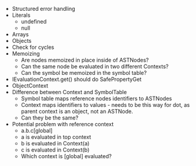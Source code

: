 * Structured error handling
* Literals
  * undefined
  * null
* Arrays
* Objects
* Check for cycles
* Memoizing
  * Are nodes memoized in place inside of ASTNodes?
  * Can the same node be evaluated in two different Contexts?
  * Can the symbol be memoized in the symbol table?
* IEvaluationContext.get() should do SafePropertyGet
* ObjectContext
* Difference between Context and SymbolTable
  * Symbol table maps reference nodes identifiers to ASTNodes
  * Context maps identifiers to values - needs to be this way for dot, as parent context is an object, not an ASTNode.
  * Can they be the same?
* Potential problem with reference context
  * a.b.c\[global]
  * a is evaluated in top context
  * b is evaluated in Context(a)
  * c is evaluated in Context(b)
  * Which context is \[global] evaluated?